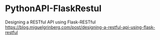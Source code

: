 # PythonAPI-FlaskRestul
Designing a RESTful API using Flask-RESTful https://blog.miguelgrinberg.com/post/designing-a-restful-api-using-flask-restful

